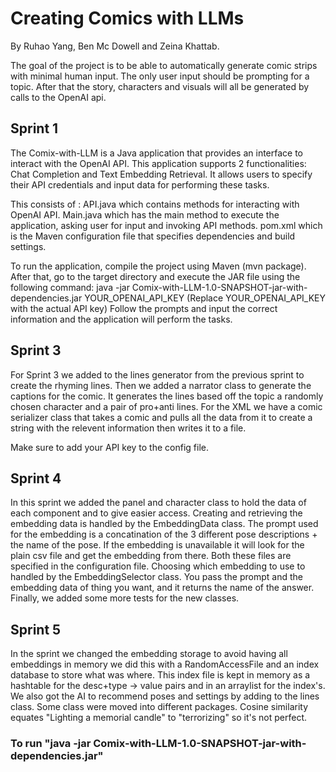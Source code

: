 # Creating Comics with LLMs
By Ruhao Yang, Ben Mc Dowell and Zeina Khattab.

The goal of the project is to be able to automatically generate comic strips with minimal human input. The only user input should be prompting for a topic. After that the story, characters and visuals will all be generated by calls to the OpenAI api.


## Sprint 1

The Comix-with-LLM is a Java application that provides an interface to interact with the OpenAI API.
This application supports 2 functionalities: Chat Completion and Text Embedding Retrieval.
It allows users to specify their API credentials and input data for performing these tasks.

This consists of : API.java which contains methods for interacting with OpenAI API.
Main.java which has the main method to execute the application, asking user for input and invoking API methods.
pom.xml which is the Maven configuration file that specifies dependencies and build settings.

To run the application, compile the project using Maven (mvn package).
After that, go to the target directory and execute the JAR file using the following command:
java -jar Comix-with-LLM-1.0-SNAPSHOT-jar-with-dependencies.jar YOUR_OPENAI_API_KEY    (Replace YOUR_OPENAI_API_KEY with the actual API key)
Follow the prompts and input the correct information and the application will perform the tasks.

## Sprint 3
For Sprint 3 we added to the lines generator from the previous sprint to create the rhyming lines.
Then we added a narrator class to generate the captions for the comic. It generates the lines based off the topic a randomly chosen character
and a pair of pro+anti lines. For the XML we have a comic serializer class that takes a comic and pulls all the data from it to create a string 
with the relevent information then writes it to a file.

Make sure to add your API key to the config file.

## Sprint 4

In this sprint we added the panel and character class to hold the data of each component and to give easier access.
Creating and retrieving the embedding data is handled by the EmbeddingData class. The prompt used for the embedding is a concatination of the 3 different pose descriptions + the name of the pose.
If the embedding is unavailable it will look for the plain csv file and get the embedding from there. 
Both these files are specified in the configuration file. Choosing which embedding to use to handled by the EmbeddingSelector class. You pass the prompt and the embedding data of thing you want, and it returns the name of the answer.
 Finally, we added some more tests for the new classes.

## Sprint 5
In the sprint we changed the embedding storage to avoid having all embeddings in memory we did this with a RandomAccessFile and an index database to store what was where.
This index file is kept in memory as a hashtable for the desc+type -> value pairs and in an arraylist for the index's.
We also got the AI to recommend poses and settings by adding to the lines class. Some class were moved into different packages.
Cosine similarity equates "Lighting a memorial candle" to "terrorizing" so it's not perfect.
### To run "java -jar Comix-with-LLM-1.0-SNAPSHOT-jar-with-dependencies.jar"